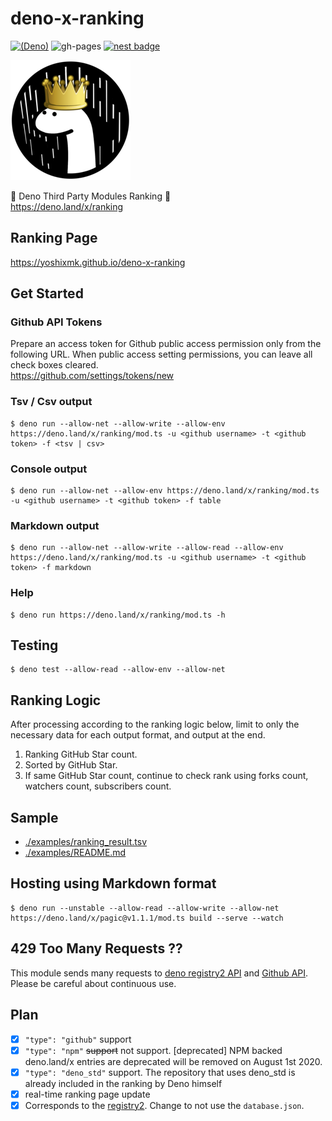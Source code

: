 # deno-x-ranking
[![(Deno)](https://img.shields.io/badge/deno-^1.6.0-green.svg?style=flat-square&logo=deno)](https://deno.land)
![gh-pages](https://github.com/yoshixmk/deno-x-ranking/workflows/gh-pages/badge.svg)
[![nest badge](https://nest.land/badge.svg)](https://nest.land/package/ranking)  

![Rating ranking Dinosaurus](./examples/favicon-192.png)

🦕 Deno Third Party Modules Ranking 👑    
https://deno.land/x/ranking

## Ranking Page
https://yoshixmk.github.io/deno-x-ranking

## Get Started

### Github API Tokens
Prepare an access token for Github public access permission only from the following URL. When public access setting permissions, you can leave all check boxes cleared.  
https://github.com/settings/tokens/new

### Tsv / Csv output
```Shell
$ deno run --allow-net --allow-write --allow-env https://deno.land/x/ranking/mod.ts -u <github username> -t <github token> -f <tsv | csv>
```

### Console output
```Shell
$ deno run --allow-net --allow-env https://deno.land/x/ranking/mod.ts -u <github username> -t <github token> -f table
```

### Markdown output
```Shell
$ deno run --allow-net --allow-write --allow-read --allow-env https://deno.land/x/ranking/mod.ts -u <github username> -t <github token> -f markdown
```

### Help
```Shell
$ deno run https://deno.land/x/ranking/mod.ts -h
```

## Testing
```Shell
$ deno test --allow-read --allow-env --allow-net
```

## Ranking Logic
After processing according to the ranking logic below, limit to only the necessary data for each output format, and output at the end.
1. Ranking GitHub Star count.  
1. Sorted by GitHub Star.  
1. If same GitHub Star count, continue to check rank using forks count, watchers count, subscribers count.

## Sample
- [./examples/ranking_result.tsv](./examples/ranking_result.tsv)
- [./examples/README.md](./examples/README.md)

## Hosting using Markdown format
``` Shell
$ deno run --unstable --allow-read --allow-write --allow-net https://deno.land/x/pagic@v1.1.1/mod.ts build --serve --watch
```

## 429 Too Many Requests ??
This module sends many requests to [deno registry2 API](https://github.com/denoland/deno_registry2) and [Github API](https://docs.github.com/en/free-pro-team@latest/rest).  
Please be careful about continuous use.

## Plan
- [x] `"type": "github"` support
- [x] `"type": "npm"` ~~support~~ not support. [deprecated] NPM backed deno.land/x entries are deprecated will be removed on August 1st 2020.
- [x] `"type": "deno_std"` support. The repository that uses deno_std is already included in the ranking by Deno himself
- [x] real-time ranking page update
- [x] Corresponds to the [registry2](https://deno.land/posts/registry2). Change to not use the `database.json`.
